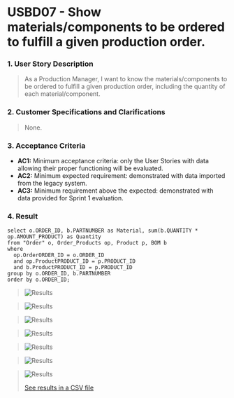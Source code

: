 # USBD07 - Show materials/components to be ordered to fulfill a given production order.

### 1. User Story Description

> As a Production Manager, I want to know the materials/components
to be ordered to fulfill a given production order, including the quantity of each
material/component.


### 2. Customer Specifications and Clarifications

> None.



### 3. Acceptance Criteria

* **AC1:** Minimum acceptance criteria: only the User Stories with data allowing their
  proper functioning will be evaluated.
* **AC2:** Minimum expected requirement: demonstrated with data imported from the
  legacy system.
* **AC3:** Minimum requirement above the expected: demonstrated with data provided
  for Sprint 1 evaluation.

### 4. Result

    select o.ORDER_ID, b.PARTNUMBER as Material, sum(b.QUANTITY * op.AMOUNT_PRODUCT) as Quantity
    from "Order" o, Order_Products op, Product p, BOM b
    where
      op.OrderORDER_ID = o.ORDER_ID
      and op.ProductPRODUCT_ID = p.PRODUCT_ID
      and b.ProductPRODUCT_ID = p.PRODUCT_ID
    group by o.ORDER_ID, b.PARTNUMBER
    order by o.ORDER_ID;

>![Results](img/USBD07_1.png)

>![Results](img/USBD07_2.png)

>![Results](img/USBD07_3.png)

>![Results](img/USBD07_4.png)

>![Results](img/USBD07_5.png)

>![Results](img/USBD07_6.png)

>![Results](img/USBD07_7.png)
> 
>[See results in a CSV file](csv_result/USBD07.csv)






